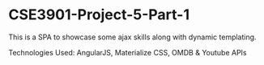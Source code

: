 # CSE3901-Project-5-Part-1
This is a SPA to showcase some ajax skills along with dynamic templating.

Technologies Used:
AngularJS, Materialize CSS, OMDB & Youtube APIs
